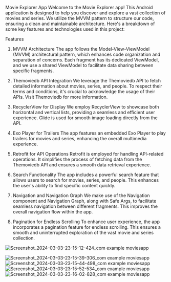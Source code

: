 Movie Explorer App
Welcome to the Movie Explorer app! This Android application is designed to help you discover and explore a vast collection of movies and series. We utilize the MVVM pattern to structure our code, ensuring a clean and maintainable architecture. Here's a breakdown of some key features and technologies used in this project:

Features
1. MVVM Architecture
The app follows the Model-View-ViewModel (MVVM) architectural pattern, which enhances code organization and separation of concerns. Each fragment has its dedicated ViewModel, and we use a shared ViewModel to facilitate data sharing between specific fragments.

2. Themoviedb API Integration
We leverage the Themoviedb API to fetch detailed information about movies, series, and people. To respect their terms and conditions, it's crucial to acknowledge the usage of their APIs. Visit Themoviedb for more information.

3. RecyclerView for Display
We employ RecyclerView to showcase both horizontal and vertical lists, providing a seamless and efficient user experience. Glide is used for smooth image loading directly from the API.

4. Exo Player for Trailers
The app features an embedded Exo Player to play trailers for movies and series, enhancing the overall multimedia experience.

5. Retrofit for API Operations
Retrofit is employed for handling API-related operations. It simplifies the process of fetching data from the Themoviedb API and ensures a smooth data retrieval experience.

6. Search Functionality
The app includes a powerful search feature that allows users to search for movies, series, and people. This enhances the user's ability to find specific content quickly.

7. Navigation and Navigation Graph
We make use of the Navigation component and Navigation Graph, along with Safe Args, to facilitate seamless navigation between different fragments. This improves the overall navigation flow within the app.

8. Pagination for Endless Scrolling
To enhance user experience, the app incorporates a pagination feature for endless scrolling. This ensures a smooth and uninterrupted exploration of the vast movie and series collection.

![Screenshot_2024-03-03-23-15-12-424_com example moviesapp](https://github.com/ata-mvssghi/MoviesApp/assets/99190904/9698cd2d-0f7b-45b2-b5c9-52e57ff19e46)

![Screenshot_2024-03-03-23-15-39-306_com example moviesapp](https://github.com/ata-mvssghi/MoviesApp/assets/99190904/3615b2fa-a783-42c9-b7a9-06dfa59b4a06)
![Screenshot_2024-03-03-23-15-44-498_com example moviesapp](https://github.com/ata-mvssghi/MoviesApp/assets/99190904/be2d199b-a50d-4517-a753-2c4ed0add3b2)
![Screenshot_2024-03-03-23-15-52-534_com example moviesapp](https://github.com/ata-mvssghi/MoviesApp/assets/99190904/0f6876d6-945d-42a2-ba77-b72b0470b56b)
![Screenshot_2024-03-03-23-16-02-828_com example moviesapp](https://github.com/ata-mvssghi/MoviesApp/assets/99190904/e7a50d81-4234-4454-8d90-eb1794d96f86)


